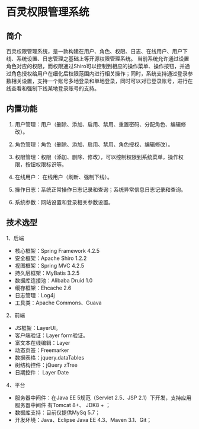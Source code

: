 # 百灵权限管理系统

## 简介

百灵权限管理系统，是一款构建在用户、角色、权限、日志、在线用户、用户下线、系统设置、日志管理之基础上等开源权限管理系统。 当前系统允许通过设置角色对应的权限，而权限通过Shiro可以控制到相应的操作菜单、操作按钮，并通过角色授权给用户在细化后权限范围内进行相关操作；同时，系统支持通过登录参数相关设置，支持一个账号多地登录和单地登录，同时可以对已登录账号，进行在线查看和强制下线某地登录账号的支持。

## 内置功能

1.	用户管理：用户（删除、添加、启用、禁用、重置密码、分配角色、编辑修改）。
2.	角色管理：角色（删除、添加、启用、禁用、角色授权、编辑修改）。
3.	权限管理：权限（添加、删除、修改），可以控制权限到系统菜单，操作权限，按钮权限标识等。
4.  在线用户： 在线用户（刷新、强制下线）。

5.  操作日志：系统正常操作日志记录和查询；系统异常信息日志记录和查询。
6. 系统参数：网站设置和登录相关参数设置。

## 技术选型

1、后端

* 核心框架：Spring Framework 4.2.5
* 安全框架：Apache Shiro 1.2.2
* 视图框架：Spring MVC 4.2.5
* 持久层框架：MyBatis 3.2.5
* 数据库连接池：Alibaba Druid 1.0
* 缓存框架：Ehcache 2.6
* 日志管理：Log4j
* 工具类：Apache Commons、Guava

2、前端

* JS框架：LayerUI。
* 客户端验证：Layer form验证。
* 富文本在线编辑：Layer
* 动态页签：Freemarker
* 数据表格：jquery.dataTables
* 树结构控件：jQuery zTree
* 日期控件： Layer Date

4、平台

* 服务器中间件：在Java EE 5规范（Servlet 2.5、JSP 2.1）下开发，支持应用服务器中间件
有Tomcat 8+、 JDK8 + ；
* 数据库支持：目前仅提供MySq 5.7；
* 开发环境：Java、Eclipse Java EE 4.3、Maven 3.1、Git；
